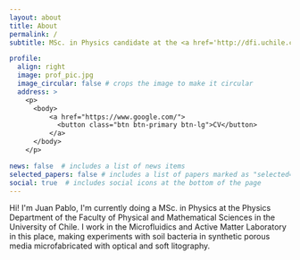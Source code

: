 ```yaml
---
layout: about
title: About
permalink: /
subtitle: MSc. in Physics candidate at the <a href='http://dfi.uchile.cl/'>Physics Department, Faculty of Physical and Mathematical Sciences, University of Chile</a> and <a href='https://activematter.dfi.uchile.cl/'>Millennium Nucleus Physics of Active Matter</a>.

profile:
  align: right
  image: prof_pic.jpg
  image_circular: false # crops the image to make it circular
  address: >
    <p> 
      <body>
          <a href="https://www.google.com/">
            <button class="btn btn-primary btn-lg">CV</button>
          </a>
      </body> 
    </p>

news: false  # includes a list of news items
selected_papers: false # includes a list of papers marked as "selected={true}"
social: true  # includes social icons at the bottom of the page
---
```

Hi! I'm Juan Pablo, I'm currently doing a MSc. in Physics at the Physics Department of the Faculty of Physical and Mathematical Sciences in the University of Chile. I work in the Microfluidics and Active Matter Laboratory in this place, making experiments with soil bacteria in synthetic porous media microfabricated with optical and soft litography.
